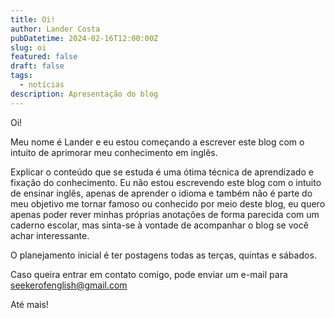 ```yaml
---
title: Oi!
author: Lander Costa
pubDatetime: 2024-02-16T12:00:00Z
slug: oi
featured: false
draft: false
tags:
  - notícias
description: Apresentação do blog
---
```


Oi!

Meu nome é Lander e eu estou começando a escrever este blog com o intuito de aprimorar meu conhecimento em inglês.

Explicar o conteúdo que se estuda é uma ótima técnica de aprendizado e fixação do conhecimento. Eu não estou escrevendo este blog com o intuito de ensinar inglês, apenas de aprender o idioma e também não é parte do meu objetivo me tornar famoso ou conhecido por meio deste blog, eu quero apenas poder rever minhas próprias anotações de forma parecida com um caderno escolar, mas sinta-se à vontade de acompanhar o blog se você achar interessante.

O planejamento inicial é ter postagens todas as terças, quintas e sábados.

Caso queira entrar em contato comigo, pode enviar um e-mail para seekerofenglish@gmail.com

Até mais!
